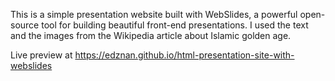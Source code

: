 This is a simple presentation website built with WebSlides, a powerful open-source tool for building beautiful front-end presentations.
I used the text and the images from the Wikipedia article about Islamic golden age.

Live preview at https://edznan.github.io/html-presentation-site-with-webslides

